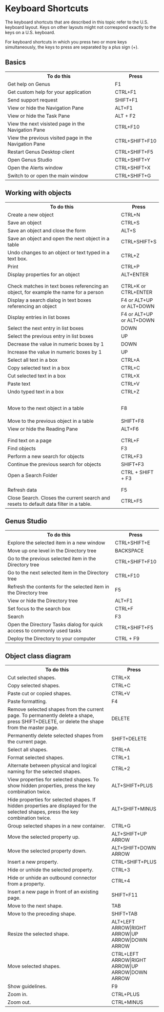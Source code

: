 # Keyboard Shortcuts

The keyboard shortcuts that are described in this topic refer to the U.S. keyboard layout. Keys on other layouts might not correspond exactly to the keys on a U.S. keyboard.

For keyboard shortcuts in which you press two or more keys simultaneously, the keys to press are separated by a plus sign (+).

## Basics

<table style="WIDTH: 100%">

<tbody>

<tr>

<th>To do this</th>

<th>Press</th>

</tr>

<tr>

<td>Get help on Genus</td>

<td>F1</td>

</tr>

<tr>

<td>Get custom help for your application</td>

<td>CTRL+F1</td>

</tr>

<tr>

<td>Send support request</td>

<td>SHIFT+F1</td>

</tr>

<tr>

<td>View or hide the Navigation Pane</td>

<td>ALT+F1</td>

</tr>

<tr>

<td>View or hide the Task Pane</td>

<td>ALT + F2</td>

</tr>

<tr>

<td>View the next visisted page in the Navigation Pane</td>

<td>CTRL+F10</td>

</tr>

<tr>

<td>View the previous visited page in the Navigation Pane</td>

<td>CTRL+SHIFT+F10</td>

</tr>

<tr>

<td>Restart Genus Desktop client</td>

<td>CTRL+SHIFT+F5</td>

</tr>

<tr>

<td>Open Genus Studio</td>

<td>CTRL+SHIFT+Y</td>

</tr>

<tr>

<td>Open the Alerts window</td>

<td>CTRL+SHIFT+X</td>

</tr>

<tr>

<td>Switch to or open the main window</td>

<td>CTRL+SHIFT+G</td>

</tr>

</tbody>

<colgroup><col width="80%" style="WIDTH: 80%"><col width="20%" style="WIDTH: 20%"></colgroup></table>



## Working with objects

<table style="WIDTH: 100%">

<tbody>

<tr>

<th>To do this</th>

<th>Press</th>

</tr>

<tr>

<td>Create a new object</td>

<td>CTRL+N</td>

</tr>

<tr>

<td>Save an object</td>

<td>CTRL+S</td>

</tr>

<tr>

<td>Save an object and close the form</td>

<td>ALT+S</td>

</tr>

<tr>

<td>Save an object and open the next object in a table</td>

<td>CTRL+SHIFT+S</td>

</tr>

<tr>

<td>Undo changes to an object or text typed in a text box.</td>

<td>CTRL+Z</td>

</tr>

<tr>

<td>Print</td>

<td>CTRL+P</td>

</tr>

<tr>

<td>Display properties for an object</td>

<td>ALT+ENTER</td>

</tr>

<tr>

<td></td>

<td></td>

</tr>

<tr>

<td></td>

<td></td>

</tr>

<tr>

<td>Check matches in text boxes referencing an object, for example the name for a person</td>

<td>CTRL+K or CTRL+ENTER</td>

</tr>

<tr>

<td>Display a search dialog in text boxes referencing an object</td>

<td>F4 or ALT+UP or ALT+DOWN</td>

</tr>

<tr>

<td>Display entries in list boxes</td>

<td>F4 or ALT+UP or ALT+DOWN</td>

</tr>

<tr>

<td>Select the next entry in list boxes</td>

<td>DOWN</td>

</tr>

<tr>

<td>Select the previous entry in list boxes</td>

<td>UP</td>

</tr>

<tr>

<td>Decrease the value in numeric boxes by 1</td>

<td>DOWN</td>

</tr>

<tr>

<td>Increase the value in numeric boxes by 1</td>

<td>UP</td>

</tr>

<tr>

<td>Select all text in a box</td>

<td>CTRL+A</td>

</tr>

<tr>

<td>Copy selected text in a box</td>

<td>CTRL+C</td>

</tr>

<tr>

<td>Cut selected text in a box</td>

<td>CTRL+X</td>

</tr>

<tr>

<td>Paste text</td>

<td>CTRL+V</td>

</tr>

<tr>

<td>Undo typed text in a box</td>

<td>CTRL+Z</td>

</tr>

<tr>

<td></td>

<td></td>

</tr>

<tr>

<td></td>

<td></td>

</tr>

<tr>

<td>Move to the next object in a table</td>

<td>

F8

</td>

</tr>

<tr>

<td>Move to the previous object in a table</td>

<td>SHIFT+F8</td>

</tr>

<tr>

<td>View or hide the Reading Pane</td>

<td>ALT+F6</td>

</tr>

<tr>

<td></td>

<td></td>

</tr>

<tr>

<td></td>

<td></td>

</tr>

<tr>

<td>Find text on a page</td>

<td>CTRL+F</td>

</tr>

<tr>

<td>Find objects</td>

<td>F3</td>

</tr>

<tr>

<td>Perform a new search for objects</td>

<td>CTRL+F3</td>

</tr>

<tr>

<td>Continue the previous search for objects</td>

<td>SHIFT+F3</td>

</tr>

<tr>

<td>Open a Search Folder</td>

<td>CTRL + SHIFT + F3</td>

</tr>

<tr>

<td></td>

<td></td>

</tr>

<tr>

<td></td>

<td></td>

</tr>

<tr>

<td>Refresh data</td>

<td>F5</td>

</tr>

<tr>

<td>Close Search. Closes the current search and resets to default data filter in a table.</td>

<td>CTRL+F5</td>

</tr>

</tbody>

<colgroup><col width="80%" style="WIDTH: 80%"><col width="20%" style="WIDTH: 20%"></colgroup></table>



## Genus Studio

<table style="WIDTH: 100%">

<tbody>

<tr>

<th>To do this</th>

<th>Press</th>

</tr>

<tr>

<td>Explore the selected item in a new window</td>

<td>CTRL+SHIFT+E</td>

</tr>

<tr>

<td>Move up one level in the Directory tree</td>

<td>BACKSPACE</td>

</tr>

<tr>

<td>Go to the previous selected item in the Directory tree</td>

<td>CTRL+SHIFT+F10</td>

</tr>

<tr>

<td>Go to the next selected item in the Directory tree</td>

<td>CTRL+F10</td>

</tr>

<tr>

<td>Refresh the contents for the selected item in the Directory tree</td>

<td>F5</td>

</tr>

<tr>

<td>View or hide the Directory tree</td>

<td>ALT+F1</td>

</tr>

<tr>

<td>Set focus to the search box</td>

<td>CTRL+F</td>

</tr>

<tr>

<td>Search</td>

<td>F3</td>

</tr>

<tr>

<td>Open the Directory Tasks dialog for quick access to commonly used tasks</td>

<td>CTRL+SHIFT+F5</td>

</tr>

<tr>

<td>Deploy the Directory to your computer</td>

<td>CTRL + F9</td>

</tr>

</tbody>

<colgroup><col width="80%" style="WIDTH: 80%"><col width="20%" style="WIDTH: 20%"></colgroup></table>



## Object class diagram

<table style="WIDTH: 100%">

<tbody>

<tr>

<th>To do this</th>

<th>Press</th>

</tr>

<tr>

<td>Cut selected shapes.</td>

<td>CTRL+X</td>

</tr>

<tr>

<td>Copy selected shapes.</td>

<td>CTRL+C</td>

</tr>

<tr>

<td>Paste cut or copied shapes.</td>

<td>CTRL+V</td>

</tr>

<tr>

<td>Paste formatting.</td>

<td>F4</td>

</tr>

<tr>

<td>Remove selected shapes from the current page. To permanently delete a shape, press SHIFT+DELETE, or delete the shape from the master page.</td>

<td>DELETE</td>

</tr>

<tr>

<td>Permanently delete selected shapes from the current page.</td>

<td>SHIFT+DELETE</td>

</tr>

<tr>

<td>Select all shapes.</td>

<td>CTRL+A</td>

</tr>

<tr>

<td>Format selected shapes.</td>

<td>CTRL+1</td>

</tr>

<tr>

<td>Alternate between physical and logical naming for the selected shapes.</td>

<td>CTRL+2</td>

</tr>

<tr>

<td>View properties for selected shapes. To show hidden properties, press the key combination twice.</td>

<td>ALT+SHIFT+PLUS</td>

</tr>

<tr>

<td>Hide properties for selected shapes. If hidden properties are displayed for the selected shapes, press the key combination twice.</td>

<td>ALT+SHIFT+MINUS</td>

</tr>

<tr>

<td>Group selected shapes in a new container.</td>

<td>CTRL+G</td>

</tr>

<tr>

<td>Move the selected property up.</td>

<td>ALT+SHIFT+UP ARROW</td>

</tr>

<tr>

<td>Move the selected property down.</td>

<td>ALT+SHIFT+DOWN ARROW</td>

</tr>

<tr>

<td>Insert a new property.</td>

<td>CTRL+SHIFT+PLUS</td>

</tr>

<tr>

<td>Hide or unhide the selected property.</td>

<td>CTRL+3</td>

</tr>

<tr>

<td>Hide or unhide an outbound connector from a property.</td>

<td>CTRL+4</td>

</tr>

<tr>

<td>Insert a new page in front of an existing page.</td>

<td>SHIFT+F11</td>

</tr>

<tr>

<td>Move to the next shape.</td>

<td>TAB</td>

</tr>

<tr>

<td>Move to the preceding shape.</td>

<td>SHIFT+TAB</td>

</tr>

<tr>

<td>Resize the selected shape.</td>

<td>ALT+LEFT ARROW|RIGHT ARROW|UP ARROW|DOWN ARROW</td>

</tr>

<tr>

<td>Move selected shapes.</td>

<td>CTRL+LEFT ARROW|RIGHT ARROW|UP ARROW|DOWN ARROW</td>

</tr>

<tr>

<td>Show guidelines.</td>

<td>F9</td>

</tr>

<tr>

<td>Zoom in.</td>

<td>CTRL+PLUS</td>

</tr>

<tr>

<td>Zoom out.</td>

<td>CTRL+MINUS</td>

</tr>

</tbody>

<colgroup><col width="80%" style="WIDTH: 80%"><col width="20%" style="WIDTH: 20%"></colgroup></table>

